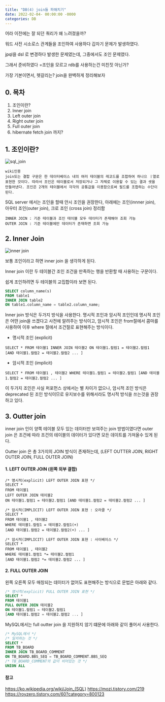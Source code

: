 ```yaml
---
title: "DB(4) join들 파해치기"
date: 2022-02-04- 00:00:00 -0000
categories: DB
---
```


어라 이전에는 잘 되던 쿼리가 왜 느려졌을까? 

워드 사전 시소로스 관계들을 조인하여 사용하다 갑자기 문제가 발생하였다.

jpql을 dsl 로 변경하다 발생한 문제였는데, 그중에서도 조인 문제였다. 

그래서 준비하였다
=조인을 모르고 rdb를 사용하는건 미친짓 아닌가?

가장 기본이면서, 헷갈리는? join을 완벽하게 정리해보자

## 0. 목차
1. 조인이란?
2. Inner join
3. Left outer join
4. Right outer join
5. Full outer join
6. hibernate fetch join 까지?

## 1. 조인이란?

![sql_join](https://user-images.githubusercontent.com/2585679/155580682-184a57ca-5975-4a07-a27e-7538925b4583.png)


```
wiki인용
join또는 결합 구문은 한 데이터베이스 내의 여러 테이블의 레코드를 조합하여 하나으 ㅣ열로 표현한 것이다. 따라서 조인은 테이블로서 저장되거나 그 자체로 이용할 수 있는 결과 셋을 만들어낸다. 조인은 2개의 테이블에서 각각의 공통값을 이용함으로써 필드를 조합하는 수단이 된다.
```

SQL server 에서는 조인을 할때 안시 조인을 권장한다,
아래에는 조인(innner join), 아우터 조인(outer join), 크로 조인 (cross join) 정리함

```
INNER JOIN : 기준 테이블과 조인 테이블 모두 데이터가 존재해야 조회 가능
OUTER JOIN : 기준 테이블에만 데이터가 존재하면 조회 가능
```

## 2. Inner Join

![inner join](https://www.w3schools.com/sql/img_innerjoin.gif)

보통 조인이라고 하면 inner join 을 생각하게 된다.

Inner join 이란 두 테이블간 조인 조건을 만족하는 행을 반환할 때 사용하는 구문이다.

쉽게 조인하려면 두 테이블의 교집합이라 보면 된다.

```SQL
SELECT column_name(s)
FROM table1
INNER JOIN table2
ON table1.column_name = table2.column_name;
```

Inner join 방식은 두가지 방식을 사용한다. 명시적 조인과 암시적 조인인데 명시적 조인은 어떤 join을 쓰겠다고 사전에 알려주는 방식이고, 암시적 조인은 from절에서 콤마를 사용하여 이후 where 절에서 조건절로 표현해주는 방식이다.

- 명시적 조인 (explicit)
```
SELECT * FROM 테이블1 INNER JOIN 테이블2 ON 테이블1.컬럼1 = 테이블2.컬럼1 [AND 테이블1.컬럼2 = 테이블2.컬럼2 ... ]
```
- 암시적 조인 (implicit)
```
SELECT * FROM 테이블1 , 테이블2 WHERE 테이블1.컬럼1 = 테이블2.컬럼1 [AND 테이블1.컬럼2 = 테이블2.컬럼2 ... ]
```

이 두가지 조인은 사실 퍼포먼스 상에서는 별 차이가 없으나, 암시적 조인 방식은 deprecated 된 조인 방식이므로 유지보수를 위해서라도 명시적 방식을 쓰는것을 권장하고 있다.


## 3. Outter join 

inner join 인이 양쪽 테이블 모두 있는 데이터만 보여주는 join 방법이였다면 outer join 은 조건에 따라 조건의 테이블의 데이터가 있다면 모든 데이트를 가져올수 있게 된다.

Outter join 은 총 3가지의 JOIN 방식이 존재하는데, (LEFT OUTTER JOIN, RIGHT OUTER JOIN, FULL OUTER JOIN) 

#### 1. LEFT OUTER JOIN (왼쪽 외부 결합)

```
/* 명시적(explicit) LEFT OUTER JOIN 표현 */ 
SELECT * 
FROM 테이블1 
LEFT OUTER JOIN 테이블2 
ON 테이블1.컬럼1 = 테이블2.컬럼1 [AND 테이블1.컬럼2 = 테이블2.컬럼2 ... ] 

/* 암시적(IMPLICIT) LEFT OUTER JOIN 표현 : 오라클 */ 
SELECT * 
FROM 테이블1 , 테이블2 
WHERE 테이블1.컬럼1 = 테이블2.컬럼1(+) 
[AND 테이블1.컬럼2 = 테이블2.컬럼2(+) ... ] 

/* 암시적(IMPLICIT) LEFT OUTER JOIN 표현 : 사이베이스 */ 
SELECT * 
FROM 테이블1 , 테이블2 
WHERE 테이블1.컬럼1 *= 테이블2.컬럼1 
[AND 테이블1.컬럼2 *= 테이블2.컬럼2 ... ]

```

#### 2. FULL OUTER JOIN
왼쪽 오른쪽 모두 매칭되는 데이터가 없어도 표현해주는 방식으로 문법은 아래와 같다.

```SQL
/* 명시적(explicit) FULL OUTER JOIN 표현 */ 
SELECT * 
FROM 테이블1 
FULL OUTER JOIN 테이블2 
ON 테이블1.컬럼1 = 테이블2.컬럼1 
[AND 테이블1.컬럼2 = 테이블2.컬럼2 ... ]
```

MySQL에서는 full outter join 을 지원하지 않기 떄문에 아래와 같이 풀어서 사용한다.
```sql
/* MySQL에서 */ 
/* 일치하는 것 */ 
SELECT * 
FROM TB_BOARD 
INNER JOIN TB_BOARD_COMMENT 
ON TB_BOARD.BBS_SEQ = TB_BOARD_COMMENT.BBS_SEQ 
/* TB_BOARD_COMMENT의 값이 비어있는 것 */ 
UNION ALL

```

#### 참고
https://ko.wikipedia.org/wiki/Join_(SQL)
https://mozi.tistory.com/219
https://royzero.tistory.com/60?category=800123